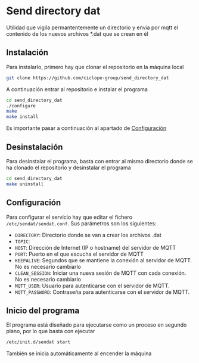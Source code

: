 # Send directory dat

Utilidad que vigila permantentemente un directorio y envia por mqtt el contenido de los nuevos 
archivos *.dat que se crean en él

## Instalación

Para instalarlo, primero hay que clonar el repositorio en la máquina local

```bash
git clone https://github.com/ciclope-group/send_directory_dat 
```

A continuación entrar al repositorio e instalar el programa

```bash
cd send_directory_dat
./configure
make
make install
```
Es importante pasar a continuación al apartado de [Configuración](#Configuración)

## Desinstalación

Para desinstalar el programa, basta con entrar al mismo directorio donde se ha
clonado el repositorio y desinstalar el programa

```bash
cd send_directory_dat
make uninstall
```

## Configuración

Para configurar el servicio hay que editar el fichero `/etc/sendat/sendat.conf`. Sus
parámetros son los siguientes:

* `DIRECTORY`: Directorio donde se van a crear los archivos .dat
* `TOPIC`:
* `HOST`: Dirección de Internet (IP o hostname) del servidor de MQTT
* `PORT`: Puerto en el que escucha el servidor de MQTT
* `KEEPALIVE`: Segundos que se mantiene la conexión al servidor de MQTT. No es necesario cambiarlo
* `CLEAN_SESSION`: Iniciar una nueva sesión de MQTT con cada conexión. No es necesario cambiarlo
* `MQTT_USER`: Usuario para autenticarse con el servidor de MQTT.
* `MQTT_PASSWORD`: Contraseña para autenticarse con el servidor de MQTT.

## Inicio del programa

El programa está diseñado para ejecutarse como un proceso en segundo plano, por lo que basta con ejecutar

```bash
/etc/init.d/sendat start
```
También se inicia automáticamente al encender la máquina
